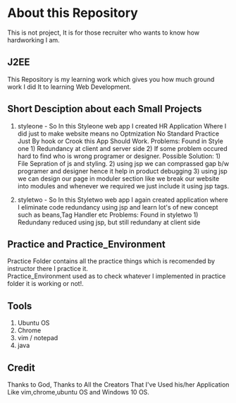 # About this Repository
This is not project, It is for those recruiter who wants to know how hardworking I am.

## J2EE
This Repository is my learning work which gives you how much ground work I did It to learning Web Development.

## Short Desciption about each Small Projects
1) styleone - So In this Styleone web app I created HR Application Where I did just to make website means no Optmization No Standard Practice Just By hook or Crook this App Should Work.
	Problems: Found in Style one
		1) Redundancy at client and server side
		2) If some problem occured hard to find who is wrong programer or designer.
	Possible Solution:
		1) File Sepration of js and styling.
		2) using jsp we can comprassed gap b/w programer and designer hence it help in product debugging
		3) using jsp we can design our page in moduler section like we break our website into modules and whenever we required we just include it using jsp tags.

2) styletwo - So In this Styletwo web app I again created application where I eliminate code redundancy using jsp and learn lot's of new concept such as beans,Tag Handler etc
	Problems: Found in styletwo
		1) Redundany reduced using jsp, but still redundany at client side


## Practice and Practice_Environment
Practice Folder contains all the practice things which is recomended by instructor there I practice it. <br>
Practice_Environment used as to check whatever I implemented in practice folder it is working or not!. <br>


## Tools
1) Ubuntu OS
2) Chrome
3) vim / notepad
4) java


## Credit
Thanks to God, Thanks to All the Creators That I've Used his/her Application Like vim,chrome,ubuntu OS and Windows 10 OS.
